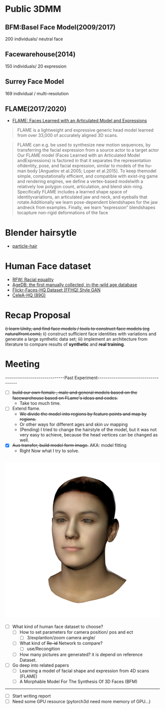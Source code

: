 # Public 3DMM

## BFM:Basel Face Model(2009/2017)
200 individuals/ neutral face

## Facewarehouse(2014) 
150 individuals/ 20 expression

## Surrey Face Model
169 individual / multi-resolution

## FLAME(2017/2020)
- [FLAME: Faces Learned with an Articulated Model and Expressions](https://github.com/Rubikplayer/flame-fitting)

> FLAME is a lightweight and expressive generic head model learned from over 33,000 of accurately aligned 3D scans.

> FLAME can e.g. be used to synthesize new motion sequences, by transferring the facial expression from a source actor to a target actor
Our FLAME model (Faces Learned with an Articulated Model andExpressions) is factored in that it separates the representation ofidentity, pose, and facial expression, similar to models of the hu-man body [Anguelov et al.2005; Loper et al.2015]. To keep themodel simple, computationally efficient, and compatible with exist-ing game and rendering engines, we define a vertex-based modelwith a relatively low polygon count, articulation, and blend skin-ning. Specifically FLAME includes a learned shape space of identityvariations, an articulated jaw and neck, and eyeballs that rotate.Additionally we learn pose-dependent blendshapes for the jaw andneck from examples. Finally, we learn “expression” blendshapes tocapture non-rigid deformations of the face

# Blender hairsytle
- [particle-hair](https://blenderartists.org/t/particle-hair-from-meshes-bezier-curves-nurbs/1154670)

# Human Face dataset
- [RFW: Racial equality](http://whdeng.cn/RFW/index.html)
- [AgeDB: the first manually collected, in-the-wild age database](https%3A%2F%2Fibug.doc.ic.ac.uk%2Fmedia%2Fuploads%2Fdocuments%2Fagedb.pdf)
- [Flickr-Faces-HQ Dataset (FFHQ) Style GAN](https://github.com/NVlabs/ffhq-dataset)
- [CeleA-HQ (89G)](https://github.com/suvojit-0x55aa/celebA-HQ-dataset-download)

# Recap Proposal

~~i) learn Unity, and find face models / tools to construct face models (eg naturalfront.com);~~ 
ii) construct sufficient face identities with variations and generate a large synthetic data set;
iii) implement an architecture from literature to compare results of **synthetic** and **real training**.

# Meeting
------------------------------Past  Experiment-------------------------------------
- [ ] ~~build our own female , male and general models based on the facewarehouse based on FLame's  ideas and codes.~~
  - Take too much time.
- [ ] Extend flame. 
  - ~~We divide the model into regions by feature points and map by regions.~~ 
  - Or other ways for different ages and skin uv mapping
  - (Pending) I tried to change the hairstyle of the model, but it was not very easy to achieve, because the head vertices can be changed as well.
- [x] ~~Aus transfer, build model form image.~~ AKA: model fitting
  - Right Now what I try to solve.

![texture](../Memo/images/tex_0_-3.0.png)
--------------------------------------------------------------------
- [ ] What kind of human face dataset to choose?
  - [ ] How to set parameters for camera position/ pos and ect
    - [ ] 3/explantion/zoom camera angle/
  - [ ] What kind of ~~Re-id~~ Network to compare?
    - [ ] use/Recongition
  - [ ] How many pictures are generated? it is depend on reference Dataset.
- [ ] Go deep into related papers
  - [ ] Learning a model of facial shape and expression from 4D scans (FLAME)
  - [ ] A Morphable Model For The Synthesis Of 3D Faces (BFM)
--------------------------------------------------------------------
- [ ] Start writing report
- [ ] Need some GPU resource (pytorch3d need more memory of GPU...)